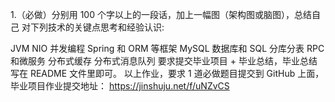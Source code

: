 1.（必做）分别用 100 个字以上的一段话，加上一幅图（架构图或脑图），总结自己
对下列技术的关键点思考和经验认识:

JVM
NIO
并发编程
Spring 和 ORM 等框架
MySQL 数据库和 SQL
分库分表
RPC 和微服务
分布式缓存
分布式消息队列
要求提交毕业项目 + 毕业总结，毕业总结写在 README 文件里即可。
以上作业，要求 1 道必做题目提交到 GitHub 上面，毕业项目作业提交地址：
https://jinshuju.net/f/uNZvCS